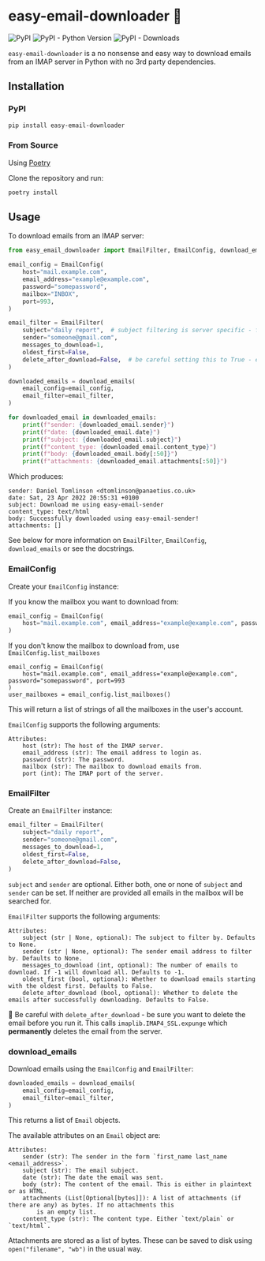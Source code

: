 # easy-email-downloader 📨

![PyPI](https://img.shields.io/pypi/v/easy-email-downloader)
![PyPI - Python Version](https://img.shields.io/pypi/pyversions/easy-email-downloader)
![PyPI - Downloads](https://img.shields.io/pypi/dm/simple-email-sender)

`easy-email-downloader` is a no nonsense and easy way to download emails from an IMAP server in Python with no
3rd party dependencies.

## Installation

### PyPI

```bash
pip install easy-email-downloader
```

### From Source

Using [Poetry](https://python-poetry.org)

Clone the repository and run:

```bash
poetry install
```

## Usage

To download emails from an IMAP server:

```python
from easy_email_downloader import EmailFilter, EmailConfig, download_emails

email_config = EmailConfig(
    host="mail.example.com",
    email_address="example@example.com",
    password="somepassword",
    mailbox="INBOX",
    port=993,
)

email_filter = EmailFilter(
    subject="daily report",  # subject filtering is server specific - full string matches often won't work
    sender="someone@gmail.com",
    messages_to_download=1,
    oldest_first=False,
    delete_after_download=False,  # be careful setting this to True - emails are permanently removed!
)

downloaded_emails = download_emails(
    email_config=email_config,
    email_filter=email_filter,
)

for downloaded_email in downloaded_emails:
    print(f"sender: {downloaded_email.sender}")
    print(f"date: {downloaded_email.date}")
    print(f"subject: {downloaded_email.subject}")
    print(f"content_type: {downloaded_email.content_type}")
    print(f"body: {downloaded_email.body[:50]}")
    print(f"attachments: {downloaded_email.attachments[:50]}")
```

Which produces:

```
sender: Daniel Tomlinson <dtomlinson@panaetius.co.uk>
date: Sat, 23 Apr 2022 20:55:31 +0100
subject: Download me using easy-email-sender
content_type: text/html
body: Successfully downloaded using easy-email-sender!
attachments: []
```

See below for more information on `EmailFilter`, `EmailConfig`, `download_emails` or see the docstrings.
### EmailConfig

Create your `EmailConfig` instance:

If you know the mailbox you want to download from:

```python
email_config = EmailConfig(
    host="mail.example.com", email_address="example@example.com", password="somepassword", mailbox="INBOX", port=993
)
```

If you don't know the mailbox to download from, use `EmailConfig.list_mailboxes`

```
email_config = EmailConfig(
    host="mail.example.com", email_address="example@example.com", password="somepassword", port=993
)
user_mailboxes = email_config.list_mailboxes()
```

This will return a list of strings of all the mailboxes in the user's account.

`EmailConfig` supports the following arguments:

```
Attributes:
    host (str): The host of the IMAP server.
    email_address (str): The email address to login as.
    password (str): The password.
    mailbox (str): The mailbox to download emails from.
    port (int): The IMAP port of the server.
```

### EmailFilter

Create an `EmailFilter` instance:

```python
email_filter = EmailFilter(
    subject="daily report",
    sender="someone@gmail.com",
    messages_to_download=1,
    oldest_first=False,
    delete_after_download=False,
)
```

`subject` and `sender` are optional. Either both, one or none of `subject` and `sender` can be set. If neither are
provided all emails in the mailbox will be searched for.

`EmailFilter` supports the following arguments:

```
Attributes:
    subject (str | None, optional): The subject to filter by. Defaults to None.
    sender (str | None, optional): The sender email address to filter by. Defaults to None.
    messages_to_download (int, optional): The number of emails to download. If -1 will download all. Defaults to -1.
    oldest_first (bool, optional): Whether to download emails starting with the oldest first. Defaults to False.
    delete_after_download (bool, optional): Whether to delete the emails after successfully downloading. Defaults to False.
```

🚨 Be careful with `delete_after_download` - be sure you want to delete the email before you run it. This calls
`imaplib.IMAP4_SSL.expunge` which **permanently** deletes the email from the server.

### download_emails

Download emails using the `EmailConfig` and `EmailFilter`:

```python
downloaded_emails = download_emails(
    email_config=email_config,
    email_filter=email_filter,
)
```

This returns a list of `Email` objects.

The available attributes on an `Email` object are:

```
Attributes:
    sender (str): The sender in the form `first_name last_name <email_address>`.
    subject (str): The email subject.
    date (str): The date the email was sent.
    body (str): The content of the email. This is either in plaintext or as HTML.
    attachments (List[Optional[bytes]]): A list of attachments (if there are any) as bytes. If no attachments this
        is an empty list.
    content_type (str): The content type. Either `text/plain` or `text/html`.
```

Attachments are stored as a list of bytes. These can be saved to disk using `open("filename", "wb")` in the usual way.
